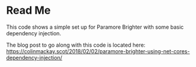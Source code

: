 # Read Me

This code shows a simple set up for Paramore Brighter with some basic dependency injection.

The blog post to go along with this code is located here: https://colinmackay.scot/2018/02/02/paramore-brighter-using-net-cores-dependency-injection/
